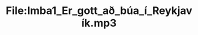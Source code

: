 ---
title: File:Imba1_Er_gott_að_búa_í_Reykjavík.mp3
recording of: Er gott að búa í Reykjavík?
reading speed: slow
speaker: Imba
license: CC0
---